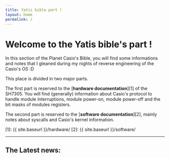 ```yaml
---
title: Yatis bible part !
layout: home
permalink: /
---
```


# Welcome to the Yatis bible's part !

In this section of the Planet Casio's Bible, you will find some informations and
notes that I gleaned during my nights of reverse engineering of the Casio's OS :D

This place is divided in two major parts.

The first part is reserved to the [__hardware documentation__][1] of the SH7305.
You will find (generally) information about Casio's protocol to handle module
interruptions, module power-on, module power-off and the bit masks of modules
registers.

The second part is reserved to the [__software documentation__][2], mainly notes
about syscalls and Casio's kernel information.

[1]: {{ site.baseurl }}/hardware/
[2]: {{ site.baseurl }}/software/

---

## The Latest news:
